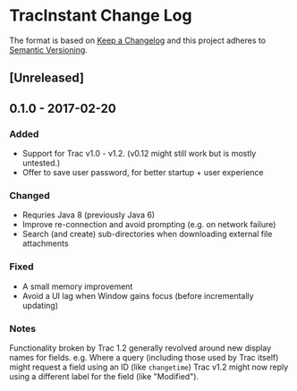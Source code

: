 # TracInstant Change Log

The format is based on [Keep a Changelog](http://keepachangelog.com/)
and this project adheres to [Semantic Versioning](http://semver.org/).


## [Unreleased]

## 0.1.0 - 2017-02-20
### Added
 - Support for Trac v1.0 - v1.2. (v0.12 might still work but is mostly untested.)
 - Offer to save user password, for better startup + user experience

### Changed
 - Requries Java 8 (previously Java 6)
 - Improve re-connection and avoid prompting (e.g. on network failure)
 - Search (and create) sub-directories when downloading external file attachments

### Fixed
 - A small memory improvement
 - Avoid a UI lag when Window gains focus (before incrementally updating)

### Notes

 Functionality broken by Trac 1.2 generally revolved around new display names
 for fields. e.g. Where a query (including those used by Trac itself) might request a
 field using an ID (like `changetime`) Trac v1.2 might now reply using a different
 label for the field (like "Modified").

